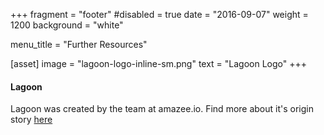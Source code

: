 +++
fragment = "footer"
#disabled = true
date = "2016-09-07"
weight = 1200
background = "white"

menu_title = "Further Resources"

[asset]
  image = "lagoon-logo-inline-sm.png"
  text = "Lagoon Logo"
+++

#### Lagoon

Lagoon was created by the team at amazee.io. Find more about it's origin story [here](https://www.amazee.io/blog/post/introducing-lagoon-amazee-io-s-fully-open-source-docker-in-production-system)
